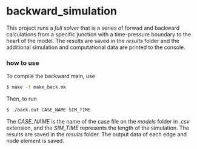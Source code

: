 # backward_simulation
This project runs a *full solver* that is a series of forwad and backward calculations from a specific junction with a time-pressure boundary to the heart of the model. The results are saved in the *results* folder and the additional simulation and computational data are printed to the console.

### how to use
To compile the backward main, use
```sh
$ make -f make_back.mk
```
Then, to run
```sh
$ ./back.out CASE_NAME SIM_TIME
```
The *CASE_NAME* is the name of the case file on the *models* folder in *.csv* extension, and the *SIM_TIME* represents the length of the simulation. The results are saved in the *results* folder. The output data of each edge and node element is saved.